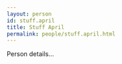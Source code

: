 ```yaml
---
layout: person
id: stuff.april
title: Stuff April
permalink: people/stuff.april.html
---
```


Person details...